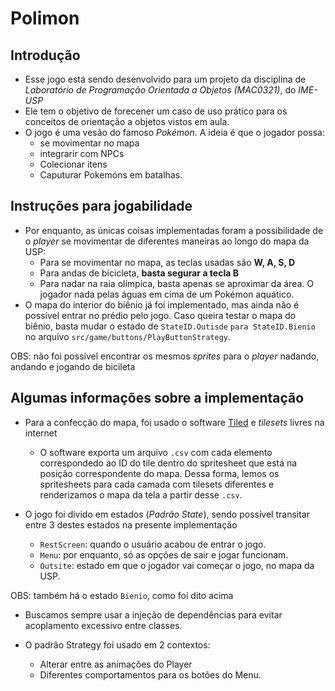 # Polimon

## Introdução

- Esse jogo está sendo desenvolvido para um projeto da disciplina de _Laboratório de Programação Orientada a Objetos (MAC0321)_, do _IME-USP_
- Ele tem o objetivo de forecener um caso de uso prático para os conceitos de orientação a objetos vistos em aula.
- O jogo é uma vesão do famoso _Pokémon_. A ideia é que o jogador possa:
  - se movimentar no mapa
  - integrarir com NPCs
  - Colecionar itens
  - Caputurar Pokemóns em batalhas.

## Instruções para jogabilidade
- Por enquanto, as únicas coisas implementadas foram a possibilidade de o _player_ se movimentar de diferentes maneiras ao longo do mapa da USP:
  - Para se movimentar no mapa, as teclas usadas são **W, A, S, D**
  - Para andas de bicicleta, **basta segurar a tecla B**
  - Para nadar na raia olímpica, basta apenas se aproximar da área. O jogador nada pelas águas em cima de um Pokémon aquático.
- O mapa do interior do biênio já foi implementado, mas ainda não é possível entrar no prédio pelo jogo. Caso queira testar o mapa do biênio, basta mudar o estado de `StateID.Outisde` `para StateID.Bienio` no arquivo `src/game/buttons/PlayButtonStrategy`.

OBS: não foi possível encontrar os mesmos _sprites_ para o _player_ nadando, andando e jogando de bicileta

## Algumas informações sobre a implementação

- Para a confecção do mapa, foi usado o software [Tiled](https://www.mapeditor.org/) e _tilesets_ livres na internet
  - O software exporta um arquivo `.csv` com cada elemento correspondedo ao ID do tile dentro do spritesheet que está na posição correspondente do mapa. Dessa forma, lemos os spritesheets para cada camada com tilesets diferentes e renderizamos o mapa da tela a partir desse `.csv`.

- O jogo foi divido em estados (_Padrão State_), sendo possível transitar entre 3 destes estados na presente implementação
  - `RestScreen`: quando o usuário acabou de entrar o jogo.
  - `Menu`: por enquanto, só as opções de sair e jogar funcionam.
  - `Outsite`: estado em que o jogador vai começar o jogo, no mapa da USP.

OBS: também há o estado `Bienio`, como foi dito acima

- Buscamos sempre usar a injeção de dependências para evitar acoplamento excessivo entre classes.

- O padrão Strategy foi usado em 2 contextos:
  - Alterar entre as animações do Player
  - Diferentes comportamentos para os botões do Menu.